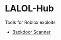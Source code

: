 # LALOL-Hub
Tools for Roblox exploits

- [Backdoor Scanner](https://github.com/Its-LALOL/LALOL-Hub/blob/main/Backdoor-Scanner/README.md)

